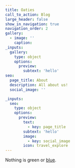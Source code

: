 ```yaml
---
title: Oaties
call_to_action: Blog
large_header: false
show_in_navigation: true
navigation_order: 2
gallery:
  - image: ''
    caption:
_inputs: 
  gallery:
    type: object
    options:
      preview:
        subtext: 'hello'
seo:
  page_title: About
  description: All about us!
  social_image: ''

_inputs:
  seo:
    type: object
    options:
      preview:
        text:
          - key: page_title
        subtext: 'hello'
        image:
          - key: social_image
        icon: travel_explore
---
```

Nothing is green or [blue](/services/).